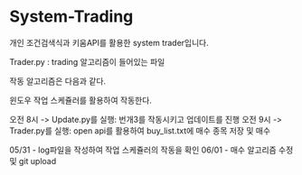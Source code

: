 # System-Trading

개인 조건검색식과 키움API를 활용한 system trader입니다.

Trader.py : trading 알고리즘이 들어있는 파일



작동 알고리즘은 다음과 같다.

윈도우 작업 스케쥴러를 활용하여 작동한다.


오전 8시 -> Update.py를 실행: 번개3를 작동시키고 업데이트를 진행
오전 9시 -> Trader.py를 실행: open api를 활용하여 buy_list.txt에 매수 종목 저장 및 매수

05/31 - log파일을 작성하여 작업 스케쥴러의 작동을 확인
06/01 - 매수 알고리즘 수정 및 git upload
